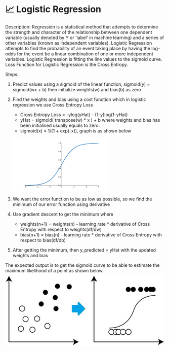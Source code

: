 # 📈 Logistic Regression
Description: Regression is a statistical method that attempts to determine the strength and character of the relationship between one dependent variable (usually denoted by Y or 'label' in machine learning) and a series of other variables (known as independent variables). 
Logistic Regression attempts to find the probability of an event taking place by having the log-odds for the event be a linear combination of one or more independent variables.
Logistic 
Regression is fitting the line values to the sigmoid curve. Loss Function for Logistic Regression is the Cross Entropy.

Steps:

1. Predict values using a sigmoid of the linear function, sigmoid(y) = sigmoid(wx + b) then initialize weights(w) and bias(b) as zero 
2. Find the weights and bias using a cost function which in logistic regression we use Cross Entropy Loss
   - Cross Entropy Loss = -ylog(yHat) - (1-y)log(1-yHat)
   - yHat = sigmoid( transpose(w) * x ) + b where weights and bias has been initialised usually equals to zero.
   - sigmoid(x) = 1/(1 + exp(-x)), graph is as shown below 
   
   ![sigmoid](https://github.com/Antonio417/Computer_Vision_and_Machine_Learning_Portfolio/blob/main/Machine%20Learning/Logistic-Regression/sigmoid.png)
3. We want the error function to be as low as possible, so we find the minimum of our error function using derivative
4. Use gradient descent to get the minimum where
   - weights(n+1) = weights(n) - learning rate * derivative of Cross Entropy with respect to weights(df/dw)
   - bias(n+1) = bias(n) - learning rate * derivative of Cross Entropy with respect to bias(df/db)
5. After getting the minimum, then y_predicted = yHat with the updated weights and bias  

The expected output is to get the sigmoid curve to be able to estimate the maximum likelihood of a point as shown below
![result](https://github.com/Antonio417/Computer_Vision_and_Machine_Learning_Portfolio/blob/main/Machine%20Learning/Logistic-Regression/result.jpeg)
